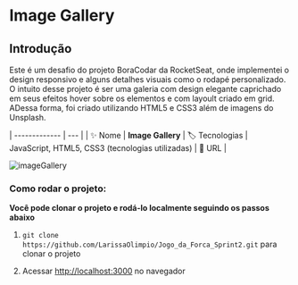 # Image Gallery

## Introdução

Este é um desafio do projeto BoraCodar da RocketSeat, onde implementei o design responsivo e alguns detalhes visuais como o rodapé personalizado. O intuito desse projeto é ser uma galeria com design elegante caprichado em seus efeitos hover sobre os elementos e com layoult criado em grid. ADessa forma, foi criado utilizando HTML5 e CSS3 além de imagens do Unsplash.


| -------------  | --- |
| :sparkles: Nome        | **Image Gallery**
| :label: Tecnologias | JavaScript, HTML5, CSS3 (tecnologias utilizadas)
| :rocket: URL         |

![imageGallery](https://github.com/LarissaOlimpio/ImageGallery/assets/50180854/a1473283-672a-428e-bb65-48555ac7ce05#vitrinedev)


### Como rodar o projeto:

**Você pode clonar o projeto e rodá-lo localmente seguindo os passos abaixo**

1. `git clone https://github.com/LarissaOlimpio/Jogo_da_Forca_Sprint2.git` para clonar o projeto

2. Acessar [http://localhost:3000](http://localhost:3000) no navegador
